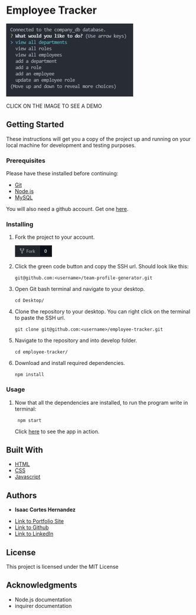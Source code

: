 # Employee Tracker



[![image of webpage when it's generated](./assets/images/Screenshot.jpg)](https://watch.screencastify.com/v/wBF46MOQeXYhJPuMURU8)

CLICK ON THE IMAGE TO SEE A DEMO

## Getting Started

These instructions will get you a copy of the project up and running on your local machine for development and testing purposes.

### Prerequisites

Please have these installed before continuing:

* [Git](https://git-scm.com/downloads)
* [Node.js](https://nodejs.org/en/download/)
* [MySQL](https://dev.mysql.com/downloads/windows/installer/8.0.html)

You will also need a github account. Get one [here](https://github.com/).

### Installing

1. Fork the project to your account.

    ![image of fork](https://raw.githubusercontent.com/icortes/professional-readme-generator/main/develop/img/fork.jpg)

2. Click the green code button and copy the SSH url. Should look like this:
    ```
    git@github.com:<username>/team-profile-generator.git
    ```
3. Open Git bash terminal and navigate to your desktop.
    ```
    cd Desktop/
    ```
4. Clone the repository to your desktop. You can right click on the terminal to paste the SSH url.
    ```
    git clone git@github.com:<username>/employee-tracker.git
    ```
5. Navigate to the repository and into develop folder.
    ```
    cd employee-tracker/
    ```
6. Download and install required dependencies.
    ```
    npm install
    ```

### Usage

1. Now that all the dependencies are installed, to run the program write in terminal:

        npm start


    Click [here]() to see the app in action.


## Built With

* [HTML](https://developer.mozilla.org/en-US/docs/Web/HTML)
* [CSS](https://developer.mozilla.org/en-US/docs/Web/CSS)
* [Javascript](https://developer.mozilla.org/en-US/docs/Web/JavaScript)

## Authors

* **Isaac Cortes Hernandez** 

- [Link to Portfolio Site](https://icortes.github.io/my-first-portfolio/)
- [Link to Github](https://github.com/icortes)
- [Link to LinkedIn](https://www.linkedin.com/in/cortes-isaac)

## License

This project is licensed under the MIT License 

## Acknowledgments

* Node.js documentation
* inquirer documentation
